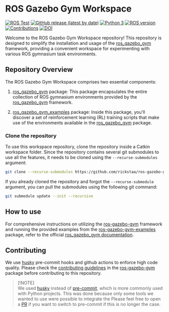 # ROS Gazebo Gym Workspace

[![ROS Test](https://github.com/rickstaa/ros-gazebo-gym-ws/actions/workflows/ros_test.yml/badge.svg?branch=noetic)](https://github.com/rickstaa/ros-gazebo-gym-ws/actions/workflows/ros_test.yml)
[![GitHub release (latest by date)](https://img.shields.io/github/v/release/rickstaa/ros-gazebo-gym-ws)](https://github.com/rickstaa/ros-gazebo-gym-ws/releases)
[![Python 3](https://img.shields.io/badge/Python->=3.8-brightgreen)](https://www.python.org/)
[![ROS version](https://img.shields.io/badge/ROS%20versions-Noetic-brightgreen)](https://wiki.ros.org)
[![Contributions](https://img.shields.io/badge/contributions-welcome-brightgreen.svg)](https://github.com/rickstaa/ros-gazebo-gym/blob/noetic/CONTRIBUTING.md)
[![DOI](https://zenodo.org/badge/453634930.svg)](https://zenodo.org/badge/latestdoi/453634930)

Welcome to the ROS Gazebo Gym Workspace repository! This repository is designed to simplify the installation and usage of the [ros\_gazebo\_gym](https://github.com/rickstaa/ros-gazebo-gym) framework, providing a convenient workspace for experimenting with various ROS gymnasium task environments.

## Repository Overview

The ROS Gazebo Gym Workspace comprises two essential components:

1.  [ros\_gazebo\_gym](https://github.com/rickstaa/ros-gazebo-gym) package: This package encapsulates the entire collection of ROS gymnasium environments provided by the [ros\_gazebo\_gym](https://github.com/rickstaa/ros-gazebo-gym) framework.

2.  [ros\_gazebo\_gym\_examples](https://github.com/rickstaa/ros-gazebo-gym-examples) package: Inside this package, you'll discover a set of reinforcement learning (RL) training scripts that make use of the environments available in the [ros\_gazebo\_gym](https://github.com/rickstaa/ros-gazebo-gym) package.

### Clone the repository

To use this workspace repository, clone the repository inside a Catkin workspace folder. Since the repository contains several git submodules to use all the features, it needs to be cloned using the `--recurse-submodules` argument:

```bash
git clone --recurse-submodules https://github.com/rickstaa/ros-gazebo-gym-ws.git
```

If you already cloned the repository and forgot the `--recurse-submodule` argument, you
can pull the submodules using the following git command:

```bash
git submodule update --init --recursive
```

## How to use

For comprehensive instructions on utilizing the [ros-gazebo-gym](https://github.com/rickstaa/ros-gazebo-gym) framework and running the provided examples from the [ros-gazebo-gym-examples](https://github.com/rickstaa/ros-gazebo-gym-examples) package, refer to the official [ros\_gazebo\_gym documentation](https://rickstaa.dev/ros-gazebo-gym).

## Contributing

We use [husky](https://github.com/typicode/husky) pre-commit hooks and github actions to enforce high code quality. Please check the [contributing guidelines](https://github.com/rickstaa/ros-gazebo-gym/blob/noetic/CONTRIBUTING.md) in the [ros-gazebo-gym](https://github.com/rickstaa/ros-gazebo-gym) package before contributing to this repository.

> \[!NOTE]\
> We used [husky](https://github.com/typicode/husky) instead of [pre-commit](https://pre-commit.com/), which is more commonly used with Python projects. This was done because only some tools we wanted to use were possible to integrate the Please feel free to open a [PR](https://github.com/rickstaa/ros-gazebo-gym-ws/pulls) if you want to switch to pre-commit if this is no longer the case.

